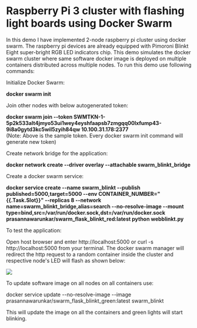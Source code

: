 <h1>Raspberry Pi 3 cluster with flashing light boards using Docker Swarm</h1>

In this demo I have implemented 2-node raspberry pi cluster using docker swarm. The raspberry pi devices are already equipped with Pimoroni Blinkt Eight super-bright RGB LED indicators chip. This demo simulates the docker swarm cluster where same software docker image is deployed on multiple containers distributed across multiple nodes. To run this demo use following commands:

Initialize Docker Swarm:

<b>docker swarm init</b>

Join other nodes with below autogenerated token:

<b>docker swarm join --token SWMTKN-1-5p2k533alt4jmyo53ui1wey4eyshfaapsb7zmgqq00lxfump43-9i8a0gytd3kc5wil5zyih84qw 10.100.31.178:2377</b><br>
(Note: Above is the sample token. Every docker swarm init command will generate new token)

Create network bridge for the application:

<b>docker network create --driver overlay --attachable swarm_blinkt_bridge</b>

Create a docker swarm service:

<b>docker service create --name swarm_blinkt --publish published=5000,target=5000 --env CONTAINER_NUMBER="{{.Task.Slot}}" --replicas 8 --network name=swarm_blinkt_bridge,alias=search --no-resolve-image --mount type=bind,src=/var/run/docker.sock,dst=/var/run/docker.sock prasannawarunkar/swarm_flask_blinkt_red:latest python webblinkt.py</b>	
	
To test the application:

Open host browser and enter http://localhost:5000 or curl -s http://localhost:5000 from your terminal. The docker swarm manager will redirect the http request to a random container inside the cluster and respective node's LED will flash as shown below:


![](BlinktSwarm.gif)


To update software image on all nodes on all containers use:

docker service update --no-resolve-image --image prasannawarunkar/swarm_flask_blinkt_green:latest swarm_blinkt

This will update the image on all the containers and green lights will start blinking. 

